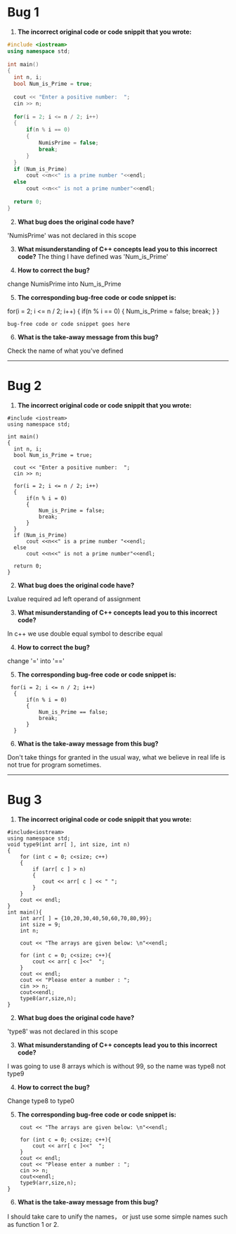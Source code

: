 # Bug 1

1. **The incorrect original code or code snippit that you wrote:**

``` cpp
#include <iostream>
using namespace std;
 
int main()
{
  int n, i;
  bool Num_is_Prime = true;
 
  cout << "Enter a positive number:  ";
  cin >> n;
 
  for(i = 2; i <= n / 2; i++)
  {
      if(n % i == 0)
      {
          NumisPrime = false;
          break;
      }
  }
  if (Num_is_Prime)
      cout <<n<<" is a prime number "<<endl;
  else
      cout <<n<<" is not a prime number"<<endl;
 
  return 0;
}
```

2. **What bug does the original code have?**

'NumisPrime' was not declared in this scope


3. **What misunderstanding of C++ concepts lead you to this incorrect code?**
The thing I have defined was 'Num_is_Prime'

4. **How to correct the bug?**

change NumisPrime into Num_is_Prime

5. **The corresponding bug-free code or code snippet is:**


 for(i = 2; i <= n / 2; i++)
  {
      if(n % i == 0)
      {
          Num_is_Prime = false;
          break;
      }
  }

```
bug-free code or code snippet goes here
```

6. **What is the take-away message from this bug?**

Check the name of what you've defined

---

# Bug 2

1. **The incorrect original code or code snippit that you wrote:**

```
#include <iostream>
using namespace std;
 
int main()
{
  int n, i;
  bool Num_is_Prime = true;
 
  cout << "Enter a positive number:  ";
  cin >> n;
 
  for(i = 2; i <= n / 2; i++)
  {
      if(n % i = 0)
      {
          Num_is_Prime = false;
          break;
      }
  }
  if (Num_is_Prime)
      cout <<n<<" is a prime number "<<endl;
  else
      cout <<n<<" is not a prime number"<<endl;
 
  return 0;
}
```

2. **What bug does the original code have?**

Lvalue required ad left operand of assignment


3. **What misunderstanding of C++ concepts lead you to this incorrect code?**

In c++ we use double equal symbol to describe equal

4. **How to correct the bug?**

change '=' into '=='

5. **The corresponding bug-free code or code snippet is:**

```
 for(i = 2; i <= n / 2; i++)
  {
      if(n % i = 0)
      {
          Num_is_Prime == false;
          break;
      }
  }
```

6. **What is the take-away message from this bug?**

Don't take things for granted in the usual way, what we believe in real life is not true for program sometimes.

---

# Bug 3

1. **The incorrect original code or code snippit that you wrote:**

```
#include<iostream>
using namespace std;
void type9(int arr[ ], int size, int n)
{
    for (int c = 0; c<size; c++)
    {
        if (arr[ c ] > n)
        {
           cout << arr[ c ] << " ";
        }
    }
    cout << endl;
}
int main(){
    int arr[ ] = {10,20,30,40,50,60,70,80,99};
    int size = 9;
    int n;
    
    cout << "The arrays are given below: \n"<<endl;
    
    for (int c = 0; c<size; c++){
        cout << arr[ c ]<<"  ";
    }
    cout << endl;
    cout << "Please enter a number : ";
    cin >> n;
    cout<<endl;
    type8(arr,size,n);  
}
```

2. **What bug does the original code have?**

'type8' was not declared in this scope


3. **What misunderstanding of C++ concepts lead you to this incorrect code?**

I was going to use 8 arrays which is without 99, so the name was type8 not type9


4. **How to correct the bug?**

Change type8 to type0

5. **The corresponding bug-free code or code snippet is:**

```
    cout << "The arrays are given below: \n"<<endl;
    
    for (int c = 0; c<size; c++){
        cout << arr[ c ]<<"  ";
    }
    cout << endl;
    cout << "Please enter a number : ";
    cin >> n;
    cout<<endl;
    type9(arr,size,n);  
}
```

6. **What is the take-away message from this bug?**

I should take care to unify the names， or just use some simple names such as function 1 or 2.
